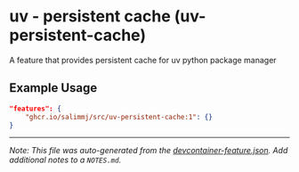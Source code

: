 
# uv - persistent cache (uv-persistent-cache)

A feature that provides persistent cache for uv python package manager

## Example Usage

```json
"features": {
    "ghcr.io/salimmj/src/uv-persistent-cache:1": {}
}
```





---

_Note: This file was auto-generated from the [devcontainer-feature.json](https://github.com/salimmj/src/blob/main/src/uv-persistent-cache/devcontainer-feature.json).  Add additional notes to a `NOTES.md`._
